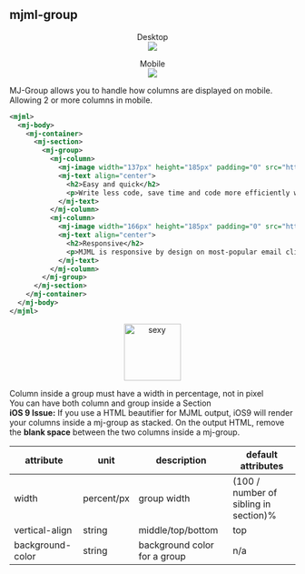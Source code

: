 ## mjml-group


<p align="center">
  Desktop<br />
  <img src="https://cloud.githubusercontent.com/assets/570317/15677458/a6ad2c1c-274a-11e6-8fdf-6853d748ef27.png" />
</p>

<p align="center">
  Mobile<br />
  <img src="https://cloud.githubusercontent.com/assets/570317/15677396/6bb62708-274a-11e6-8c59-0d8b3944a2ae.png" />
</p>

MJ-Group allows you to handle how columns are displayed on mobile. Allowing 2 or more columns in mobile.

```xml
<mjml>
  <mj-body>
    <mj-container>
      <mj-section>
        <mj-group>
          <mj-column>
            <mj-image width="137px" height="185px" padding="0" src="https://mjml.io/assets/img/easy-and-quick.png" />
            <mj-text align="center">
              <h2>Easy and quick</h2>
              <p>Write less code, save time and code more efficiently with MJML’s semantic syntax.</p>
            </mj-text>
          </mj-column>
          <mj-column>
            <mj-image width="166px" height="185px" padding="0" src="https://mjml.io/assets/img/responsive.png" />
            <mj-text align="center">
              <h2>Responsive</h2>
              <p>MJML is responsive by design on most-popular email clients, even Outlook.</p>
            </mj-text>
          </mj-column>
        </mj-group>
      </mj-section>
    </mj-container>
  </mj-body>
</mjml>
```

<p align="center">
  <a href="/try-it-live/component/group"><img width="100px" src="http://imgh.us/TRYITLIVE.svg" alt="sexy" /></a>
</p>

<aside class="notice">
  Column inside a group must have a width in percentage, not in pixel
</aside>


<aside class="notice">
  You can have both column and group inside a Section
</aside>

<aside class="notice">
  <b>iOS 9 Issue:</b> If you use a HTML beautifier for MJML output, iOS9 will render your columns inside a mj-group as stacked. On the output HTML, remove the <b>blank space</b> between the two columns inside a mj-group.
</aside>


attribute           | unit        | description                    | default attributes
--------------------|-------------|--------------------------------|--------------------------------------
width               | percent/px  | group width                    | (100 / number of sibling in section)%
vertical-align      | string      | middle/top/bottom              | top
background-color    | string      | background color for a group   | n/a

